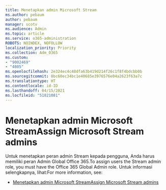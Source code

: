 ```yaml
---
title: Menetapkan admin Microsoft Stream
ms.author: pebaum
author: pebaum
manager: scotv
ms.audience: Admin
ms.topic: article
ms.service: o365-administration
ROBOTS: NOINDEX, NOFOLLOW
localization_priority: Priority
ms.collection: Adm_O365
ms.custom:
- "9002469"
- "4805"
ms.openlocfilehash: 2e324ec4c48dfa63b419d214f26c1f8f4bdcbb0b
ms.sourcegitcommit: 8bc60ec34bc1e40685e3976576e04a2623f63a7c
ms.translationtype: HT
ms.contentlocale: id-ID
ms.lasthandoff: 04/15/2021
ms.locfileid: "51821081"
---
```

# <a name="assign-microsoft-stream-admins"></a><span data-ttu-id="e3c86-102">Menetapkan admin Microsoft Stream</span><span class="sxs-lookup"><span data-stu-id="e3c86-102">Assign Microsoft Stream admins</span></span>

<span data-ttu-id="e3c86-103">Untuk menetapkan peran admin Stream kepada pengguna, Anda harus memiliki peran Admin Global Office 365.</span><span class="sxs-lookup"><span data-stu-id="e3c86-103">To assign users the Stream admin role, you must have the Office 365 Global Admin role.</span></span> <span data-ttu-id="e3c86-104">Untuk informasi selengkapnya, lihat:</span><span class="sxs-lookup"><span data-stu-id="e3c86-104">For more information, see:</span></span>

- [<span data-ttu-id="e3c86-105">Menetapkan admin Microsoft Stream</span><span class="sxs-lookup"><span data-stu-id="e3c86-105">Assign Microsoft Stream admins</span></span>](https://docs.microsoft.com/stream/assign-administrator-user-role)

